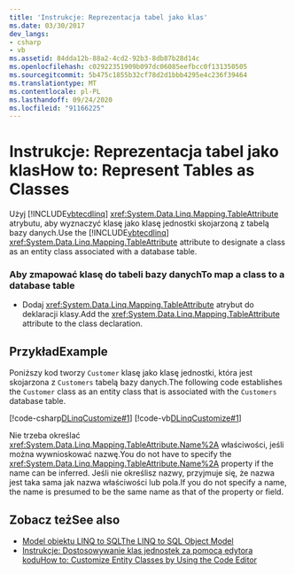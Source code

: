 ```yaml
---
title: 'Instrukcje: Reprezentacja tabel jako klas'
ms.date: 03/30/2017
dev_langs:
- csharp
- vb
ms.assetid: 84dda12b-88a2-4cd2-92b3-8db87b28d14c
ms.openlocfilehash: c02922351909b097dc06085eefbcc0f131350505
ms.sourcegitcommit: 5b475c1855b32cf78d2d1bbb4295e4c236f39464
ms.translationtype: MT
ms.contentlocale: pl-PL
ms.lasthandoff: 09/24/2020
ms.locfileid: "91166225"
---
```

# <a name="how-to-represent-tables-as-classes"></a><span data-ttu-id="58afa-102">Instrukcje: Reprezentacja tabel jako klas</span><span class="sxs-lookup"><span data-stu-id="58afa-102">How to: Represent Tables as Classes</span></span>

<span data-ttu-id="58afa-103">Użyj [!INCLUDE[vbtecdlinq](../../../../../../includes/vbtecdlinq-md.md)] <xref:System.Data.Linq.Mapping.TableAttribute> atrybutu, aby wyznaczyć klasę jako klasę jednostki skojarzoną z tabelą bazy danych.</span><span class="sxs-lookup"><span data-stu-id="58afa-103">Use the [!INCLUDE[vbtecdlinq](../../../../../../includes/vbtecdlinq-md.md)] <xref:System.Data.Linq.Mapping.TableAttribute> attribute to designate a class as an entity class associated with a database table.</span></span>  
  
### <a name="to-map-a-class-to-a-database-table"></a><span data-ttu-id="58afa-104">Aby zmapować klasę do tabeli bazy danych</span><span class="sxs-lookup"><span data-stu-id="58afa-104">To map a class to a database table</span></span>  
  
- <span data-ttu-id="58afa-105">Dodaj <xref:System.Data.Linq.Mapping.TableAttribute> atrybut do deklaracji klasy.</span><span class="sxs-lookup"><span data-stu-id="58afa-105">Add the <xref:System.Data.Linq.Mapping.TableAttribute> attribute to the class declaration.</span></span>  
  
## <a name="example"></a><span data-ttu-id="58afa-106">Przykład</span><span class="sxs-lookup"><span data-stu-id="58afa-106">Example</span></span>  

 <span data-ttu-id="58afa-107">Poniższy kod tworzy `Customer` klasę jako klasę jednostki, która jest skojarzona z `Customers` tabelą bazy danych.</span><span class="sxs-lookup"><span data-stu-id="58afa-107">The following code establishes the `Customer` class as an entity class that is associated with the `Customers` database table.</span></span>  
  
 [!code-csharp[DLinqCustomize#1](../../../../../../samples/snippets/csharp/VS_Snippets_Data/DLinqCustomize/cs/Program.cs#1)]
 [!code-vb[DLinqCustomize#1](../../../../../../samples/snippets/visualbasic/VS_Snippets_Data/DLinqCustomize/vb/Module1.vb#1)]  
  
 <span data-ttu-id="58afa-108">Nie trzeba określać <xref:System.Data.Linq.Mapping.TableAttribute.Name%2A> właściwości, jeśli można wywnioskować nazwę.</span><span class="sxs-lookup"><span data-stu-id="58afa-108">You do not have to specify the <xref:System.Data.Linq.Mapping.TableAttribute.Name%2A> property if the name can be inferred.</span></span> <span data-ttu-id="58afa-109">Jeśli nie określisz nazwy, przyjmuje się, że nazwa jest taka sama jak nazwa właściwości lub pola.</span><span class="sxs-lookup"><span data-stu-id="58afa-109">If you do not specify a name, the name is presumed to be the same name as that of the property or field.</span></span>  
  
## <a name="see-also"></a><span data-ttu-id="58afa-110">Zobacz też</span><span class="sxs-lookup"><span data-stu-id="58afa-110">See also</span></span>

- [<span data-ttu-id="58afa-111">Model obiektu LINQ to SQL</span><span class="sxs-lookup"><span data-stu-id="58afa-111">The LINQ to SQL Object Model</span></span>](the-linq-to-sql-object-model.md)
- [<span data-ttu-id="58afa-112">Instrukcje: Dostosowywanie klas jednostek za pomocą edytora kodu</span><span class="sxs-lookup"><span data-stu-id="58afa-112">How to: Customize Entity Classes by Using the Code Editor</span></span>](how-to-customize-entity-classes-by-using-the-code-editor.md)
